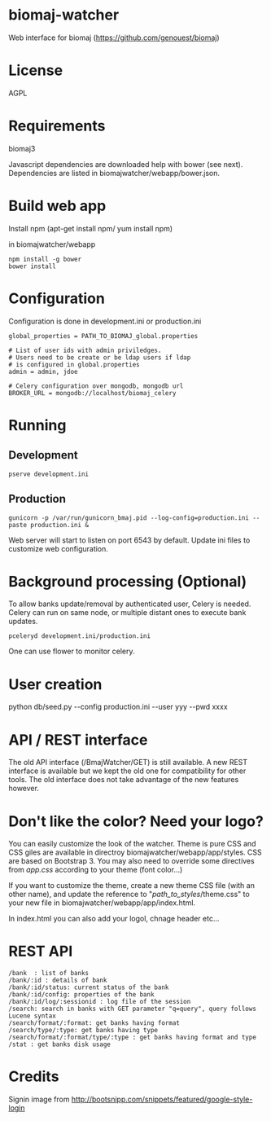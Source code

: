 # biomaj-watcher

Web interface for biomaj (https://github.com/genouest/biomaj) 

# License

AGPL

# Requirements

biomaj3

Javascript dependencies are downloaded help with bower (see next).
Dependencies are listed in biomajwatcher/webapp/bower.json.

# Build web app

Install npm (apt-get install npm/ yum install npm)

in biomajwatcher/webapp

    npm install -g bower
    bower install

# Configuration

Configuration is done in development.ini or production.ini

    global_properties = PATH_TO_BIOMAJ_global.properties
    
    # List of user ids with admin priviledges.
    # Users need to be create or be ldap users if ldap
    # is configured in global.properties
    admin = admin, jdoe
    
    # Celery configuration over mongodb, mongodb url
    BROKER_URL = mongodb://localhost/biomaj_celery


# Running

## Development

    pserve development.ini

## Production

    gunicorn -p /var/run/gunicorn_bmaj.pid --log-config=production.ini --paste production.ini &


Web server will start to listen on port 6543 by default. Update ini files to
customize web configuration.


# Background processing (Optional)

To allow banks update/removal by authenticated user, Celery is needed. Celery can run on same node, or multiple distant ones to execute bank updates.

    pceleryd development.ini/production.ini

One can use flower to monitor celery.

# User creation

python db/seed.py --config production.ini --user yyy --pwd xxxx

# API / REST interface

The old API interface (/BmajWatcher/GET) is still available. A new REST
interface is available but we kept the old one for compatibility for other
tools. The old interface does not take advantage of the new features however.

# Don't like the color? Need your logo?

You can easily customize the look of the watcher. Theme is pure CSS and CSS giles are available in directroy biomajwatcher/webapp/app/styles. CSS are based on Bootstrap 3. You may also need to override some directives from *app.css* according to your theme (font color...)

If you want to customize the theme, create a new theme CSS file (with an other name), and update the <link> reference to "_path_to_styles_/theme.css" to your new file in biomajwatcher/webapp/app/index.html.

In index.html you can also add your logol, chnage header etc...

# REST API

    /bank  : list of banks
    /bank/:id : details of bank
    /bank/:id/status: current status of the bank
    /bank/:id/config: properties of the bank
    /bank/:id/log/:sessionid : log file of the session
    /search: search in banks with GET parameter "q=query", query follows Lucene syntax
    /search/format/:format: get banks having format
    /search/type/:type: get banks having type
    /search/format/:format/type/:type : get banks having format and type
    /stat : get banks disk usage

# Credits

Signin image from http://bootsnipp.com/snippets/featured/google-style-login
